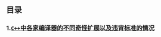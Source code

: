 ## 目录

### 1.[`C++`中各家编译器的不同奇怪扩展以及违背标准的情况](https://github.com/Mq-b/c-plus-plus/blob/master/md/file_md/C%2B%2B%E4%B8%AD%E5%90%84%E5%AE%B6%E7%BC%96%E8%AF%91%E5%99%A8%E7%9A%84%E4%B8%8D%E5%90%8C%E5%A5%87%E6%80%AA%E6%89%A9%E5%B1%95%E4%BB%A5%E5%8F%8A%E8%BF%9D%E8%83%8C%E6%A0%87%E5%87%86%E7%9A%84%E6%83%85%E5%86%B5.md)
